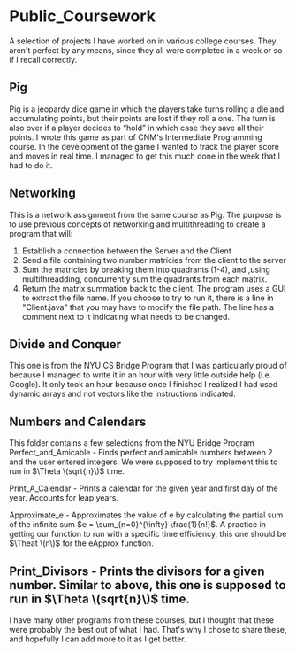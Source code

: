# Public_Coursework
A selection of projects I have worked on in various college courses. They aren't perfect by any means, since they all were completed in a week or so if I recall correctly.

## Pig
Pig is a jeopardy dice game in which the players take turns rolling a die and accumulating points, but their points are lost if they roll a one. The turn is also over if a player decides to “hold” in which case they save all their points. I wrote this game as part of CNM's Intermediate Programming course. In the development of the game I wanted to track the player score and moves in real time. I managed to get this much done in the week that I had to do it.

## Networking
This is a network assignment from the same course as Pig. The purpose is to use previous concepts of networking and multithreading to create a program that will: 
1. Establish a connection between the Server and the Client
2. Send a file containing two number matricies from the client to the server
3. Sum the matricies by breaking them into quadrants (1-4), and ,using multithreadding, concurrently sum the quadrants from each matrix.
4. Return the matrix summation back to the client.
The program uses a GUI to extract the file name. If you choose to try to run it, there is a line in "Client.java" that you may have to modify the file path. The line has a comment next to it indicating what needs to be changed.

## Divide and Conquer
This one is from the NYU CS Bridge Program that I was particularly proud of because I managed to write it in an hour with very little outside help (i.e. Google). It only took an hour because once I finished I realized I had used dynamic arrays and not vectors like the instructions indicated.


## Numbers and Calendars
This folder contains a few selections from the NYU Bridge Program
Perfect_and_Amicable - Finds perfect and amicable numbers between 2 and the user entered integers. We were supposed to try implement this to run in $\Theta \(sqrt{n}\)$ time.

Print_A_Calendar - Prints a calendar for the given year and first day of the year. Accounts for leap years.

Approximate_e - Approximates the value of e by calculating the partial sum of the infinite sum $e = \sum_{n=0}^{\infty} \frac{1}{n!}$. A practice in getting our function to run with a specific time efficiency, this one should be $\Theat \(n\)$ for the eApprox function.


Print_Divisors - Prints the divisors for a given number. Similar to above, this one is supposed to run in $\Theta \(sqrt{n}\)$ time.
--------------------
I have many other programs from these courses, but I thought that these were probably the best out of what I had. That's why I chose to share these, and hopefully I can add more to it as I get better.

